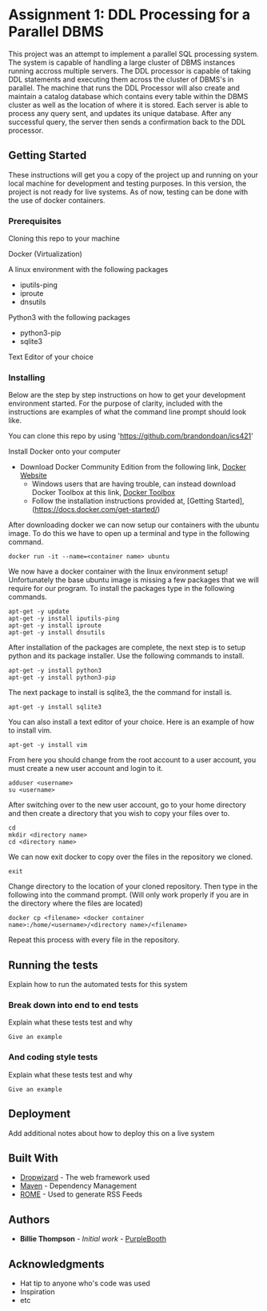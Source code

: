 # Assignment 1: DDL Processing for a Parallel DBMS

This project was an attempt to implement a parallel SQL processing system. The system is capable of handling a large cluster of 
DBMS instances running accross multiple servers. The DDL processor is capable of taking DDL statements and executing them across the 
cluster of DBMS's in parallel. The machine that runs the DDL Processor will also create and maintain a catalog database which 
contains every table within the DBMS cluster as well as the location of where it is stored. Each server is able to process any query
sent, and updates its unique database. After any successful query, the server then sends a confirmation back to the DDL processor.

## Getting Started


These instructions will get you a copy of the project up and running on your local machine for development and testing purposes. 
In this version, the project is not ready for live systems. As of now, testing can be done with the use of docker containers.

### Prerequisites

Cloning this repo to your machine

Docker (Virtualization)

A linux environment with the following packages

* iputils-ping
* iproute
* dnsutils

Python3 with the following packages
 
* python3-pip
* sqlite3

Text Editor of your choice


### Installing

Below are the step by step instructions on how to get your development environment started. For the purpose of clarity, included with the instructions are examples of what the command line prompt should look like. 

You can clone this repo by using 'https://github.com/brandondoan/ics421'

Install Docker onto your computer

* Download Docker Community Edition from the following link, [Docker Website](https://www.docker.com) 
    * Windows users that are having trouble, can instead download Docker Toolbox at this link, [Docker Toolbox](https://docs.docker.com/toolbox/toolbox_install_windows/)
    * Follow the installation instructions provided at, [Getting Started], (https://docs.docker.com/get-started/)
    
After downloading docker we can now setup our containers with the ubuntu image. To do this we have to open up a terminal and type in the following command.

```
docker run -it --name=<container name> ubuntu
```

We now have a docker container with the linux environment setup! Unfortunately the base ubuntu image is missing a few packages that we will require for our program. To install the packages type in the following commands.

```
apt-get -y update
apt-get -y install iputils-ping
apt-get -y install iproute
apt-get -y install dnsutils
```

After installation of the packages are complete, the next step is to setup python and its package installer. Use the following commands to install.

```
apt-get -y install python3
apt-get -y install python3-pip
```
The next package to install is sqlite3, the the command for install is.

```
apt-get -y install sqlite3
```

You can also install a text editor of your choice. Here is an example of how to install vim.

```
apt-get -y install vim
```

From here you should change from the root account to a user account, you must create a new user account and login to it.

```
adduser <username>
su <username>
```

After switching over to the new user account, go to your home directory and then create a directory that you wish to copy your files over to.

```
cd
mkdir <directory name>
cd <directory name>
```

We can now exit docker to copy over the files in the repository we cloned.

```
exit
```

Change directory to the location of your cloned repository. Then type in the following into the command prompt. (Will only work properly if you are in the directory where the files are located)

```
docker cp <filename> <docker container name>:/home/<username>/<directory name>/<filename>
```

Repeat this process with every file in the repository.

## Running the tests

Explain how to run the automated tests for this system

### Break down into end to end tests

Explain what these tests test and why

```
Give an example
```

### And coding style tests

Explain what these tests test and why

```
Give an example
```

## Deployment

Add additional notes about how to deploy this on a live system

## Built With

* [Dropwizard](http://www.dropwizard.io/1.0.2/docs/) - The web framework used
* [Maven](https://maven.apache.org/) - Dependency Management
* [ROME](https://rometools.github.io/rome/) - Used to generate RSS Feeds

## Authors

* **Billie Thompson** - *Initial work* - [PurpleBooth](https://github.com/PurpleBooth)

## Acknowledgments

* Hat tip to anyone who's code was used
* Inspiration
* etc
